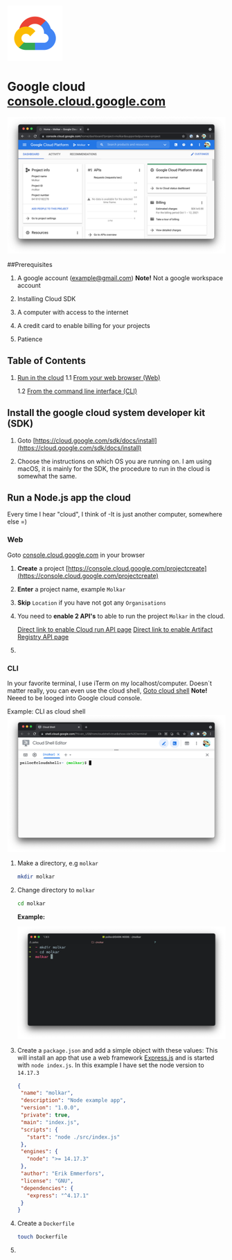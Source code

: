 ![Google cloud logo](../../src/../../src/static/gcloud-256.png)
# Google cloud [console.cloud.google.com](console.cloud.google.com)

![Google cloud dashboard](../../src/../../src/static/molkar-gcloud-dashboard.png)

##Prerequisites

1. A google account (example@gmail.com)
   **Note!** Not a google workspace account

2. Installing Cloud SDK

3. A computer with access to the internet

4. A credit card to enable billing for your projects

5. Patience

## Table of Contents

1. [Run in the cloud](#run-in-the-cloud)
   1.1 [From your web browser (Web)](#web) 

   1.2 [From the command line interface (CLI)](#cli)

## Install the google cloud system developer kit (SDK)

1. Goto [https://cloud.google.com/sdk/docs/install](https://cloud.google.com/sdk/docs/install)

2. Choose the instructions on which OS you are running on. 
   I am using macOS, it is mainly for the SDK, the procedure to run in the cloud is somewhat the same.


## Run a Node.js app the cloud 

Every time I hear "cloud", I think of -It is just another computer, somewhere else =)

### Web
Goto [console.cloud.google.com](console.cloud.google.com) in your browser

1. **Create** a project [https://console.cloud.google.com/projectcreate](https://console.cloud.google.com/projectcreate)

2. **Enter** a project name, example `Molkar`

3. **Skip** `Location` if you have not got any `Organisations`

4. You need to **enable 2 API's** to able to run the project `Molkar` in the cloud.
   
   [Direct link to enable Cloud run API page](https://console.cloud.google.com/apis/library/run.googleapis.com)
   [Direct link to enable Artifact Registry API page](https://console.cloud.google.com/apis/library/artifactregistry.googleapis.com)

5. 
### CLI
In your favorite terminal, I use iTerm on my localhost/computer. 
Doesn´t matter really, you can even use the cloud shell, [Goto cloud shell](https://shell.cloud.google.com/?hl=en_US&fromcloudshell=true&show=ide%2Cterminal) **Note!** Neeed to be looged into Google cloud console.

Example: CLI as cloud shell
![Google cloud dashboard](../../src/../../src/static/cloud-shell-gcloud.png)

1. Make a directory, e.g `molkar`

   ```sh
   mkdir molkar
   ```

2. Change directory to `molkar`

   ```sh
   cd molkar
   ```

   **Example:**

   ![iTerm CLI](../../src/../../src/static/cli-directory-molkar.png)

3. Create a `package.json` and add a simple object with these values:
   This will install an app that use a web framework [Express.js](https://expressjs.com/) and is started with `node index.js`. In this example I have set the node version to `14.17.3`

   ```json
   {
    "name": "molkar",
    "description": "Node example app",
    "version": "1.0.0",
    "private": true,
    "main": "index.js",
    "scripts": {
      "start": "node ./src/index.js"
    },
    "engines": {
      "node": ">= 14.17.3"
    },
    "author": "Erik Emmerfors",
    "license": "GNU",
    "dependencies": {
      "express": "^4.17.1"
    }
   }
   ```

4. Create a `Dockerfile`

   ```sh
   touch Dockerfile
   ```

5. 


